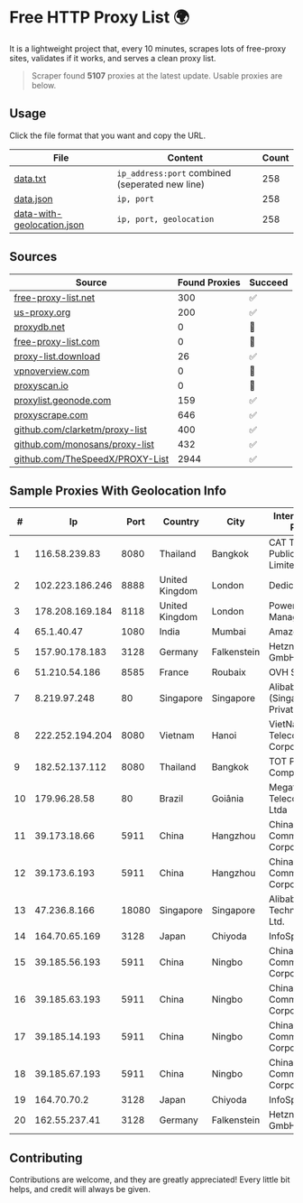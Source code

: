 
# Free HTTP Proxy List 🌍

It is a lightweight project that, every 10 minutes, scrapes lots of free-proxy sites, validates if it works, and serves a clean proxy list.


> Scraper found **5107** proxies at the latest update. Usable proxies are below.

## Usage

Click the file format that you want and copy the URL.


|File|Content|Count|
|----|-------|-----|
|[data.txt](https://raw.githubusercontent.com/themiralay/Proxy-List-World/master/data.txt)|`ip_address:port` combined (seperated new line)|258|
|[data.json](https://raw.githubusercontent.com/themiralay/Proxy-List-World/master/data.json)|`ip, port`|258|
|[data-with-geolocation.json](https://raw.githubusercontent.com/themiralay/Proxy-List-World/master/data-with-geolocation.json)|`ip, port, geolocation`|258|

## Sources

|Source|Found Proxies|Succeed|
|------|-------------|-------|
|[free-proxy-list.net](https://free-proxy-list.net)|300|✅|
|[us-proxy.org](https://www.us-proxy.org)|200|✅|
|[proxydb.net](http://proxydb.net)|0|🚫|
|[free-proxy-list.com](https://free-proxy-list.com/?page=&port=&type%5B%5D=http&type%5B%5D=https&up_time=0&search=Search)|0|🚫|
|[proxy-list.download](https://www.proxy-list.download/HTTP)|26|✅|
|[vpnoverview.com](https://vpnoverview.com/privacy/anonymous-browsing/free-proxy-servers)|0|🚫|
|[proxyscan.io](https://www.proxyscan.io)|0|🚫|
|[proxylist.geonode.com](https://proxylist.geonode.com/api/proxy-list?limit=300&page=1&sort_by=lastChecked&sort_type=desc&protocols=http,https)|159|✅|
|[proxyscrape.com](https://api.proxyscrape.com/v2/?request=displayproxies&protocol=http&timeout=10000&country=all&ssl=all&anonymity=all)|646|✅|
|[github.com/clarketm/proxy-list](https://raw.githubusercontent.com/clarketm/proxy-list/master/proxy-list-raw.txt)|400|✅|
|[github.com/monosans/proxy-list](https://raw.githubusercontent.com/monosans/proxy-list/main/proxies/http.txt)|432|✅|
|[github.com/TheSpeedX/PROXY-List](https://raw.githubusercontent.com/TheSpeedX/PROXY-List/master/http.txt)|2944|✅|


## Sample Proxies With Geolocation Info

|#|Ip|Port|Country|City|Internet Service Provider|
|-|--|----|-------|----|-------------------------|
|1|116.58.239.83|8080|Thailand|Bangkok|CAT Telecom Public Company Limited|
|2|102.223.186.246|8888|United Kingdom|London|Dedicated Servers|
|3|178.208.169.184|8118|United Kingdom|London|Powerhouse Management, Inc.|
|4|65.1.40.47|1080|India|Mumbai|Amazon.com|
|5|157.90.178.183|3128|Germany|Falkenstein|Hetzner Online GmbH|
|6|51.210.54.186|8585|France|Roubaix|OVH SAS|
|7|8.219.97.248|80|Singapore|Singapore|Alibaba Cloud (Singapore) Private Limited|
|8|222.252.194.204|8080|Vietnam|Hanoi|VietNam Post and Telecom Corporation|
|9|182.52.137.112|8080|Thailand|Bangkok|TOT Public Company Limited|
|10|179.96.28.58|80|Brazil|Goiânia|Megatelecom Telecomunicacoes Ltda|
|11|39.173.18.66|5911|China|Hangzhou|China Mobile Communications Corporation|
|12|39.173.6.193|5911|China|Hangzhou|China Mobile Communications Corporation|
|13|47.236.8.166|18080|Singapore|Singapore|Alibaba (US) Technology Co., Ltd.|
|14|164.70.65.169|3128|Japan|Chiyoda|InfoSphere|
|15|39.185.56.193|5911|China|Ningbo|China Mobile Communications Corporation|
|16|39.185.63.193|5911|China|Ningbo|China Mobile Communications Corporation|
|17|39.185.14.193|5911|China|Ningbo|China Mobile Communications Corporation|
|18|39.185.67.193|5911|China|Ningbo|China Mobile Communications Corporation|
|19|164.70.70.2|3128|Japan|Chiyoda|InfoSphere|
|20|162.55.237.41|3128|Germany|Falkenstein|Hetzner Online GmbH|



## Contributing

Contributions are welcome, and they are greatly appreciated! Every
little bit helps, and credit will always be given.

